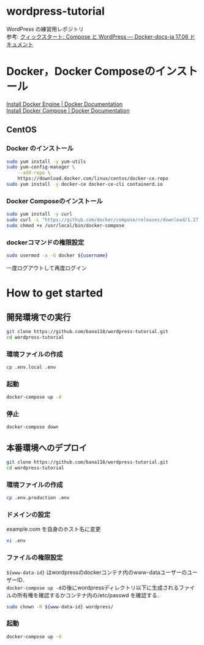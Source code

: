# wordpress-tutorial
WordPress の練習用レポジトリ  
参考: [クィックスタート: Compose と WordPress — Docker\-docs\-ja 17\.06 ドキュメント](https://docs.docker.jp/compose/wordpress.html)

# Docker，Docker Composeのインストール
[Install Docker Engine \| Docker Documentation](https://docs.docker.com/engine/install/)  
[Install Docker Compose \| Docker Documentation](https://docs.docker.com/compose/install/)
## CentOS
### Docker のインストール
```bash
sudo yum install -y yum-utils
sudo yum-config-manager \
    --add-repo \
    https://download.docker.com/linux/centos/docker-ce.repo
sudo yum install -y docker-ce docker-ce-cli containerd.io
```

### Docker Composeのインストール
```bash
sudo yum install -y curl
sudo curl -L "https://github.com/docker/compose/releases/download/1.27.4/docker-compose-$(uname -s)-$(uname -m)" -o /usr/local/bin/docker-compose
sudo chmod +x /usr/local/bin/docker-compose
```

### dockerコマンドの権限設定
```bash
sudo usermod -a -G docker ${username}
```
一度ログアウトして再度ログイン

# How to get started
## 開発環境での実行
```bash
git clone https://github.com/bana118/wordpress-tutorial.git
cd wordpress-tutorial
```

### 環境ファイルの作成

```bash
cp .env.local .env
```

### 起動

```bash
docker-compose up -d
```

### 停止

```bash
docker-compose down
```

## 本番環境へのデプロイ
```bash
git clone https://github.com/bana118/wordpress-tutorial.git
cd wordpress-tutorial
```

### 環境ファイルの作成
```bash
cp .env.production .env
```

### ドメインの設定
example.com を自身のホスト名に変更
```bash
vi .env
```

### ファイルの権限設定
`${www-data-id}` はwordpressのdockerコンテナ内のwww-dataユーザーのユーザーID．  
`docker-compose up -d`の後にwordpressディレクトリ以下に生成されるファイルの所有権を確認するかコンテナ内の/etc/passwd を確認する．
```bash
sudo chown -R ${www-data-id} wordpress/
```

### 起動

```bash
docker-compose up -d
```
